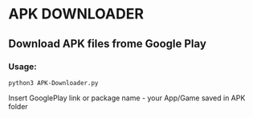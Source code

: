 # APK DOWNLOADER

## Download APK files frome Google Play

### Usage:

`python3 APK-Downloader.py`

Insert GooglePlay link or package name - your App/Game saved in APK folder
